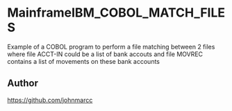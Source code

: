 # MainframeIBM_COBOL_MATCH_FILES
Example of a COBOL program to perform a file matching between 2 files where file ACCT-IN could be a list of bank accouts 
and file MOVREC contains a list of movements on these bank accounts

## Author
https://github.com/johnmarcc

